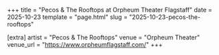 +++
title = "Pecos & The Rooftops at Orpheum Theater Flagstaff"
date = 2025-10-23
template = "page.html"
slug = "2025-10-23-pecos-the-rooftops"

[extra]
artist = "Pecos & The Rooftops"
venue = "Orpheum Theater"
venue_url = "https://www.orpheumflagstaff.com/"
+++
